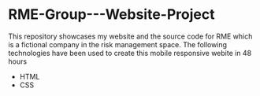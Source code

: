 # RME-Group---Website-Project
This repository showcases my website and the source code for RME which is a fictional company in the risk management space.
The following technologies have been used to create this mobile responsive webite in 48 hours 
 - HTML
 - CSS
 
